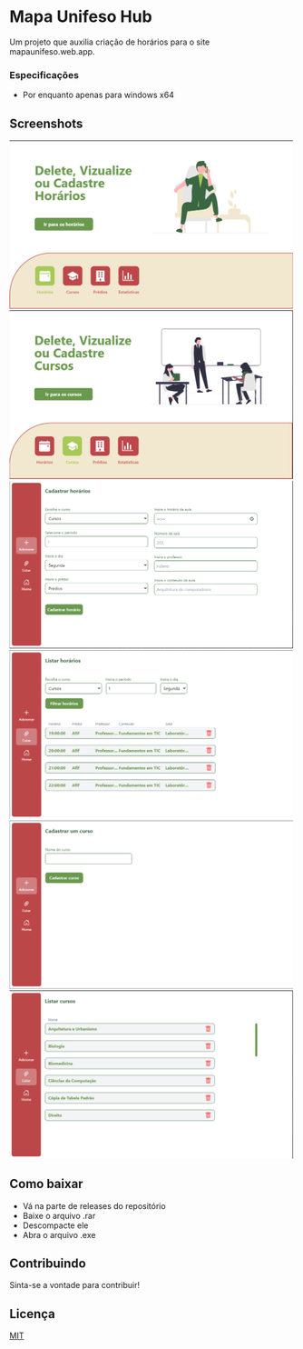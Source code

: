# Mapa Unifeso Hub

Um projeto que auxilia criação de horários para o site mapaunifeso.web.app.

### Especificações
 - Por enquanto apenas para windows x64

## Screenshots

<img src="https://github.com/Gustaxz/mapa-unifeso-hub/blob/master/.github/screenshots/tela1.png" width="500"></img>
<img src="https://github.com/Gustaxz/mapa-unifeso-hub/blob/master/.github/screenshots/tela-cursos.png" width="500"></img>
<img src="https://github.com/Gustaxz/mapa-unifeso-hub/blob/master/.github/screenshots/cadastrar-horario.png" width="500"></img>
<img src="https://github.com/Gustaxz/mapa-unifeso-hub/blob/master/.github/screenshots/listar-horario.png" width="500"></img>
<img src="https://github.com/Gustaxz/mapa-unifeso-hub/blob/master/.github/screenshots/cadastrar-curso.png" width="500"></img>
<img src="https://github.com/Gustaxz/mapa-unifeso-hub/blob/master/.github/screenshots/listar-cursos.png" width="500"></img>

## Como baixar

- Vá na parte de releases do repositório
- Baixe o arquivo .rar
- Descompacte ele
- Abra o arquivo .exe


## Contribuindo

Sinta-se a vontade para contribuir!

## Licença

[MIT](https://choosealicense.com/licenses/mit/)
